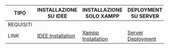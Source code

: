 | TIPO | INSTALLAZIONE SU IDEE | INSTALLAZIONE SOLO XAMPP | DEPLOYMENT SU SERVER |
|---|---|---|---|
|REQUISITI|||
|LINK|[IDEE Installation](https://github.com/paolomalgarin/DigitML/blob/main/README%20-%20Stuff/Documentation/IDEE-INSTALLATION.md)|[Xampp Installation](https://github.com/paolomalgarin/DigitML/blob/main/README%20-%20Stuff/Documentation/XAMPP-INSTALLATION.md)|[Server Deployment](https://github.com/paolomalgarin/DigitML/blob/main/README%20-%20Stuff/Documentation/SERVER-DEPLOYMENT.md)|
